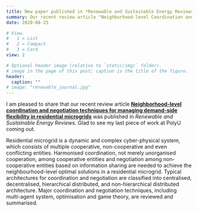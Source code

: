 ```yaml
---
title: New paper published in *Renewable and Sustainable Energy Reviews*!
summary: Our recent review article "Neighborhood-level Coordination and Negotiation Techniques for Managing Demand-side Flexibility in Residential Microgrids" was published in *Renewable and Sustainable Energy Reviews*. Glad to see my last piece of work at PolyU coming out. 
date: 2020-08-25

# View.
#   1 = List
#   2 = Compact
#   3 = Card
view: 2

# Optional header image (relative to `static/img/` folder).
# image in the page of this post; caption is the title of the figure.
header:
  caption: ""   
# image: "renewable_journal.jpg"   
---
```


I am pleased to share that our recent review article **[Neighborhood-level coordination and negotiation techniques for managing demand-side flexibility in residential microgrids](https://www.sciencedirect.com/science/article/pii/S1364032120305372?via%3Dihub)** was published in *Renewable and Sustainable Energy Reviews*. Glad to see my last piece of work at PolyU coming out. 

Residential microgrid is a dynamic and complex cyber-physical system, which consists of multiple cooperative, non-cooperative and even conflicting entities. Harmonised coordination, not merely unorganised cooperation, among cooperative entities and negotiation among non-cooperative entities based on information sharing are needed to achieve the neighbourhood-level optimal solutions in a residential microgrid. Typical architectures for coordination and negotiation are classified into centralised, decentralised, hierarchical distributed, and non-hierarchical distributed architecture. Major coordination and negotiation techniques, including multi-agent system, optimisation and game theory, are reviewed and summarised.